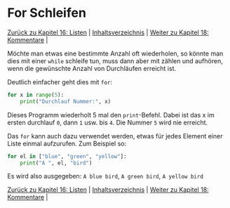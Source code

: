 # For Schleifen

[Zurück zu Kapitel 16: Listen](Listen.md) |  [Inhaltsverzeichnis](README.md) |  [Weiter zu Kapitel 18: Kommentare](Kommentare.md) | 

Möchte man etwas eine bestimmte Anzahl oft wiederholen, so könnte man dies mit einer
`while` schleife tun, muss dann aber mit zählen und aufhören, wenn die gewünschte Anzahl von Durchläufen erreicht ist.

Deutlich einfacher geht dies mit `for`:

```python
for x in range(5):
    print("Durchlauf Nummer:", x)
```

Dieses Programm wiederholt 5 mal den `print`-Befehl. Dabei ist das x im ersten durchlauf `0`, dann `1` usw. bis `4`. Die Nummer `5` wird nie erreicht.

Das `for` kann auch dazu verwendet werden, etwas für jedes Element einer Liste einmal aufzurufen. Zum Beispiel so:

```python
for el in ["blue", "green", "yellow"]:
    print("A ", el, "bird")
```

Es wird also ausgegeben: `A blue bird`, `A green bird`, `A yellow bird`

[Zurück zu Kapitel 16: Listen](Listen.md) |  [Inhaltsverzeichnis](README.md) |  [Weiter zu Kapitel 18: Kommentare](Kommentare.md) | 
